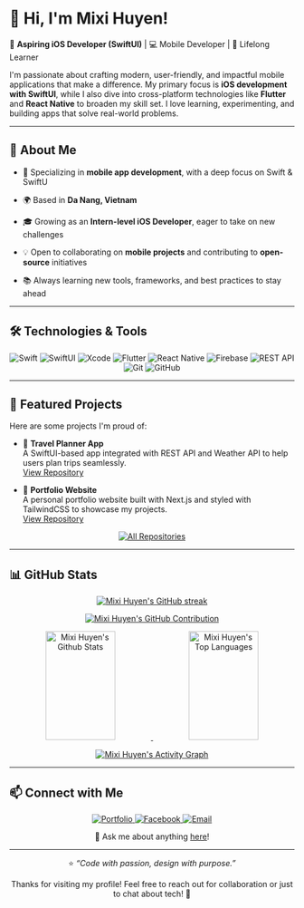 # 👋 Hi, I'm Mixi Huyen!

🎯 **Aspiring iOS Developer (SwiftUI)** | 💻 Mobile Developer | 🌱 Lifelong Learner  

I'm passionate about crafting modern, user-friendly, and impactful mobile applications that make a difference. My primary focus is **iOS development with SwiftUI**, while I also dive into cross-platform technologies like **Flutter** and **React Native** to broaden my skill set. I love learning, experimenting, and building apps that solve real-world problems.

---

## 🚀 About Me
<p align="left">
  
  - 📱 Specializing in <b>mobile app development</b>, with a deep focus on Swift & SwiftU
  
  - 🌍 Based in <b>Da Nang, Vietnam</b>
    
  - 🎓 Growing as an <b>Intern-level iOS Developer</b>, eager to take on new challenges
    
  - 💡 Open to collaborating on <b>mobile projects</b> and contributing to <b>open-source</b> initiatives
    
  - 📚 Always learning new tools, frameworks, and best practices to stay ahead  
</p>

---

## 🛠️ Technologies & Tools
<p align="center">
  <img src="https://img.shields.io/badge/Swift-5.9-orange?logo=swift&logoColor=white" alt="Swift" />
  <img src="https://img.shields.io/badge/SwiftUI-%23007AFF?logo=swift&logoColor=white" alt="SwiftUI" />
  <img src="https://img.shields.io/badge/Xcode-15-blue?logo=xcode&logoColor=white" alt="Xcode" />  
  <img src="https://img.shields.io/badge/Flutter-3.19-blue?logo=flutter&logoColor=white" alt="Flutter" />
  <img src="https://img.shields.io/badge/React_Native-0.74-61DAFB?logo=react&logoColor=white" alt="React Native" />  
  <img src="https://img.shields.io/badge/Firebase-%23FFCA28?logo=firebase&logoColor=white" alt="Firebase" />
  <img src="https://img.shields.io/badge/API-REST-blue" alt="REST API" />
  <img src="https://img.shields.io/badge/Git-F05032?logo=git&logoColor=white" alt="Git" />
  <img src="https://img.shields.io/badge/GitHub-181717?logo=github&logoColor=white" alt="GitHub" />
</p>

---

## 📌 Featured Projects
Here are some projects I'm proud of:

- 🚀 **Travel Planner App**  
  A SwiftUI-based app integrated with REST API and Weather API to help users plan trips seamlessly.  
  [View Repository](https://github.com/mixihuyen/TravelPlannerApp)

- 🎨 **Portfolio Website**  
  A personal portfolio website built with Next.js and styled with TailwindCSS to showcase my projects.  
  [View Repository](https://github.com/mixihuyen/my-portfolio-app)

<p align="center">
  <a href="https://github.com/mixihuyen?tab=repositories">
    <img src="https://img.shields.io/badge/-All%20Repos-2962FF?style=for-the-badge&logo=koding&logoColor=white" alt="All Repositories" />
  </a>
</p>

---

## 📊 GitHub Stats
<p align="center">
  <a href="https://github.com/mixihuyen">
    <img src="https://github-readme-streak-stats.herokuapp.com/?user=mixihuyen&theme=tokyonight&border=7F3FBF&background=0D1117" alt="Mixi Huyen's GitHub streak" />
  </a>
</p>

<p align="center">
  <a href="https://github.com/mixihuyen">
    <img src="https://github-profile-summary-cards.vercel.app/api/cards/profile-details?username=mixihuyen&theme=tokyonight" alt="Mixi Huyen's GitHub Contribution" />
  </a>
</p>

<p align="center">
  <a href="https://github.com/mixihuyen">
    <img src="https://github-readme-stats.vercel.app/api?username=mixihuyen&show_icons=true&theme=tokyonight&border_color=7F3FBF&bg_color=0D1117&title_color=F85D7F&icon_color=F8D866" height="192px" width="49.5%" alt="Mixi Huyen's Github Stats" />
  </a>
  <a href="https://github.com/mixihuyen">
    <img src="https://github-readme-stats.vercel.app/api/top-langs/?username=mixihuyen&langs_count=8&layout=compact&theme=tokyonight&border_color=7F3FBF&bg_color=0D1117&title_color=F85D7F&icon_color=F8D866" height="192px" width="49.5%" alt="Mixi Huyen's Top Languages" />
  </a>
</p>

<p align="center">
  <a href="https://github.com/mixihuyen">
    <img src="https://github-readme-activity-graph.vercel.app/graph?username=mixihuyen&custom_title=Mixi%20Huyen's%20GitHub%20Activity%20Graph&bg_color=0D1117&color=7F3FBF&line=7F3FBF&point=7F3FBF&area_color=FFFFFF&title_color=FFFFFF&area=true" alt="Mixi Huyen's Activity Graph" />
  </a>
</p>

---

## 📫 Connect with Me
<p align="center">
  <a href="https://portfolio-mixihuyen.vercel.app/" target="_blank">
    <img src="https://img.shields.io/badge/Website-DC143C?style=for-the-badge&logo=medium&logoColor=white" alt="Portfolio" />
  </a>
  <a href="https://www.facebook.com/lehuyen23vn" target="_blank">
    <img src="https://img.shields.io/badge/Facebook-1877F2?style=for-the-badge&logo=facebook&logoColor=white" alt="Facebook" />
  </a>
  <a href="mailto:lehuyen23vn@gmail.com">
    <img src="https://img.shields.io/badge/Email-D14836?style=for-the-badge&logo=gmail&logoColor=white" alt="Email" />
  </a>
</p>

<p align="center">
  💬 Ask me about anything <a href="mailto:lehuyen23vn@gmail.com">here</a>!
</p>

---

<p align="center">
  ⭐️ <i>“Code with passion, design with purpose.”</i>  
</p>

<p align="center">
  Thanks for visiting my profile! Feel free to reach out for collaboration or just to chat about tech! 🚀
</p>





